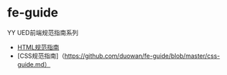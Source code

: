 # fe-guide
YY UED前端规范指南系列

* [HTML规范指南](https://github.com/duowan/fe-guide/blob/master/html-guide.md)
* [CSS规范指南]（https://github.com/duowan/fe-guide/blob/master/css-guide.md）

